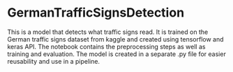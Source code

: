 # GermanTrafficSignsDetection
This is a model that detects what traffic signs read. It is trained on the German traffic signs dataset from kaggle and created using tensorflow and keras API. 
The notebook contains the preprocessing steps as well as training and evaluation.
The model is created in a separate .py file for easier reusability and use in a pipeline.
